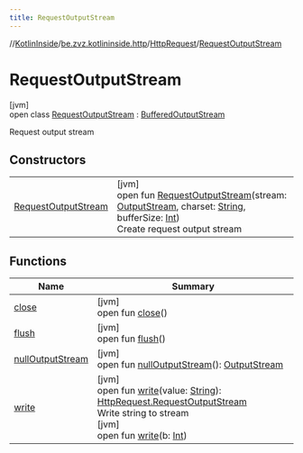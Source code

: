 ```yaml
---
title: RequestOutputStream
---
```

//[KotlinInside](../../../../index.html)/[be.zvz.kotlininside.http](../../index.html)/[HttpRequest](../index.html)/[RequestOutputStream](index.html)



# RequestOutputStream



[jvm]\
open class [RequestOutputStream](index.html) : [BufferedOutputStream](https://docs.oracle.com/javase/7/docs/api/java/io/BufferedOutputStream.html)

Request output stream



## Constructors


| | |
|---|---|
| [RequestOutputStream](-request-output-stream.html) | [jvm]<br>open fun [RequestOutputStream](-request-output-stream.html)(stream: [OutputStream](https://docs.oracle.com/javase/7/docs/api/java/io/OutputStream.html), charset: [String](https://docs.oracle.com/javase/7/docs/api/java/lang/String.html), bufferSize: [Int](https://kotlinlang.org/api/latest/jvm/stdlib/kotlin/-int/index.html))<br>Create request output stream |


## Functions


| Name | Summary |
|---|---|
| [close](index.html#610912670%2FFunctions%2F863300109) | [jvm]<br>open fun [close](index.html#610912670%2FFunctions%2F863300109)() |
| [flush](index.html#-1250583157%2FFunctions%2F863300109) | [jvm]<br>open fun [flush](index.html#-1250583157%2FFunctions%2F863300109)() |
| [nullOutputStream](index.html#-935828636%2FFunctions%2F863300109) | [jvm]<br>open fun [nullOutputStream](index.html#-935828636%2FFunctions%2F863300109)(): [OutputStream](https://docs.oracle.com/javase/7/docs/api/java/io/OutputStream.html) |
| [write](write.html) | [jvm]<br>open fun [write](write.html)(value: [String](https://docs.oracle.com/javase/7/docs/api/java/lang/String.html)): [HttpRequest.RequestOutputStream](index.html)<br>Write string to stream<br>[jvm]<br>open fun [write](index.html#669723107%2FFunctions%2F863300109)(b: [Int](https://kotlinlang.org/api/latest/jvm/stdlib/kotlin/-int/index.html)) |

